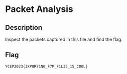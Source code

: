 # Packet Analysis

## Description
Inspect the packets captured in this file and find the flag.

## Flag
```
YCEP2023{3XP0R71NG_F7P_F1L35_15_C00L}
```
